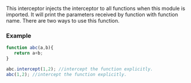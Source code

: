 This interceptor injects the interceptor to all functions when this module is imported. It will print the parameters received by function with function name. There are two ways to use this function.

### Example 

```js
function abc(a,b){
   return a+b;
}

abc.intercept(1,2); //intercept the function explicitly.
abc(1,2); //intercept the function explicitly.

```
